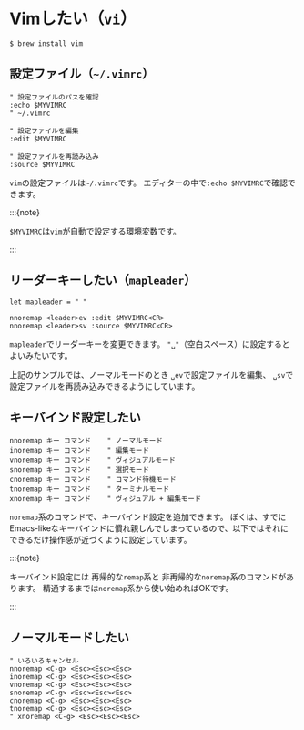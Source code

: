 # Vimしたい（``vi``）

```console
$ brew install vim
```

## 設定ファイル（`~/.vimrc`）

```vim
" 設定ファイルのパスを確認
:echo $MYVIMRC
" ~/.vimrc

" 設定ファイルを編集
:edit $MYVIMRC

" 設定ファイルを再読み込み
:source $MYVIMRC
```

`vim`の設定ファイルは`~/.vimrc`です。
エディターの中で`:echo $MYVIMRC`で確認できます。

:::{note}

`$MYVIMRC`は`vim`が自動で設定する環境変数です。

:::

## リーダーキーしたい（`mapleader`）

```vim
let mapleader = " "

nnoremap <leader>ev :edit $MYVIMRC<CR>
nnoremap <leader>sv :source $MYVIMRC<CR>
```

`mapleader`でリーダーキーを変更できます。
`"␣"`（空白スペース）に設定するとよいみたいです。

上記のサンプルでは、ノーマルモードのとき
`␣ev`で設定ファイルを編集、
`␣sv`で設定ファイルを再読み込みできるようにしています。

## キーバインド設定したい

```vim
nnoremap キー コマンド    " ノーマルモード
inoremap キー コマンド    " 編集モード
vnoremap キー コマンド    " ヴィジュアルモード
snoremap キー コマンド    " 選択モード
cnoremap キー コマンド    " コマンド待機モード
tnoremap キー コマンド    " ターミナルモード
xnoremap キー コマンド    " ヴィジュアル + 編集モード
```

`noremap`系のコマンドで、キーバインド設定を追加できます。
ぼくは、すでにEmacs-likeなキーバインドに慣れ親しんでしまっているので、以下ではそれにできるだけ操作感が近づくように設定しています。

:::{note}

キーバインド設定には
再帰的な`remap`系と
非再帰的な`noremap`系のコマンドがあります。
精通するまでは`noremap`系から使い始めればOKです。

:::

## ノーマルモードしたい

```vim
" いろいろキャンセル
nnoremap <C-g> <Esc><Esc><Esc>
inoremap <C-g> <Esc><Esc><Esc>
vnoremap <C-g> <Esc><Esc><Esc>
snoremap <C-g> <Esc><Esc><Esc>
cnoremap <C-g> <Esc><Esc><Esc>
tnoremap <C-g> <Esc><Esc><Esc>
" xnoremap <C-g> <Esc><Esc><Esc>
```
